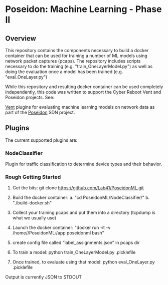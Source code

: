 # Poseidon: Machine Learning - Phase II

## Overview
This repository contains the components necessary to build a docker container that can be used for training a number of ML models using network packet captures (pcaps).  The repository includes scripts necessary to do the training (e.g. "train_OneLayerModel.py") as well as doing the evaluation once a model has been trained (e.g. "eval_OneLayer.py")  

While this repository and resulting docker container can be used completely independently, this code was written to support the Cyber Reboot Vent and Poseidon projects. See:

[Vent](https://github.com/CyberReboot/vent) plugins for evaluating
machine learning models on network data as part of the
[Poseidon](https://github.com/CyberReboot/poseidon) SDN project.

## Plugins
The current supported plugins are:

### NodeClassifier
Plugin for traffic classification to determine device types and their behavior.

### Rough Getting Started
1. Get the bits: git clone https://github.com/Lab41/PoseidonML.git
2. Build the docker container:
    a. "cd PoseidonML/NodeClassifier/"
    b. "./build-docker.sh"
3. Collect your training pcaps and put them into a directory (tcpdump is what we usually use)
4. Launch the docker container: "docker run -it -v /home/<user>/PoseidonML:/app poseidonml bash"
5. create config file called “label_assignments.json” in pcaps dir

6. To train a model: python train_OneLayerModel.py <pcapdir> <filename>.picklefile
7. Once trained, to evaluate using that model: python eval_OneLayer.py <pcapdir> <filename>.picklefile

Output is currently JSON to STDOUT
